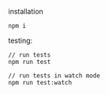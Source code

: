 installation

```
npm i
```

testing:

```
// run tests
npm run test

// run tests in watch mode
npm run test:watch
```
